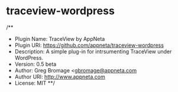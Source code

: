 traceview-wordpress
===================

/**
 * Plugin Name: TraceView by AppNeta
 * Plugin URI: https://github.com/appneta/traceview-wordpress
 * Description: A simple plug-in for intrsumenting TraceView under WordPress.
 * Version: 0.5 beta
 * Author: Greg Bromage <gbromage@appneta.com
 * Author URI: http://www.appneta.com
 * License: MIT 
 **/

